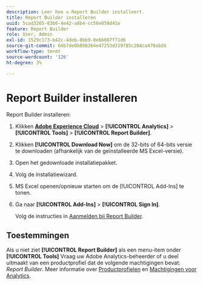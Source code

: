 ```yaml
---
description: Leer hoe u Report Builder installeert.
title: Report Builder installeren
uuid: 5cad3265-83b6-4e42-a8b4-cc56e050d41e
feature: Report Builder
role: User, Admin
exl-id: 1529c173-b42c-4deb-8bb9-0e6b007f71d6
source-git-commit: 66b7de0b008364e47253d319785c204ca479ab26
workflow-type: tm+mt
source-wordcount: '126'
ht-degree: 3%

---
```


# Report Builder installeren

Report Builder installeren:

1. Klikken **[Adobe Experience Cloud](http://experience.adobe.com/)** > **[!UICONTROL Analytics]** > **[!UICONTROL Tools]** > **[!UICONTROL Report Builder]**.
1. Klikken **[!UICONTROL Download Now]** om de 32-bits of 64-bits versie te downloaden (afhankelijk van de geïnstalleerde MS Excel-versie).
1. Open het gedownloade installatiepakket.
1. Volg de installatiewizard.
1. MS Excel openen/opnieuw starten om de [!UICONTROL Add-Ins] te tonen.
1. Ga naar **[!UICONTROL Add-Ins]** > **[!UICONTROL Sign In]**.

   Volg de instructies in [Aanmelden bij Report Builder](/help/analyze/report-builder/setup/login.md).

## Toestemmingen

Als u niet ziet **[!UICONTROL Report Builder]** als een menu-item onder **[!UICONTROL Tools]** Vraag uw Adobe Analytics-beheerder of u deel uitmaakt van een productprofiel dat de volgende machtigingen bevat: *Report Builder*. Meer informatie over [Productprofielen](https://experienceleague.adobe.com/docs/analytics/admin/admin-console/permissions/product-profile.html) en [Machtigingen voor Analytics](https://experienceleague.adobe.com/docs/analytics/admin/admin-console/permissions/analytics-tools.html).
